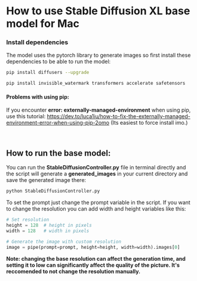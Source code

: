 # How to use Stable Diffusion XL base model for Mac



### Install dependencies
The model uses the pytorch library to generate images so first install these dependencies to be able to run the model:
```bash
pip install diffusers --upgrade
```
```bash
pip install invisible_watermark transformers accelerate safetensors
```

#### Problems with using pip:
If you encounter **error: externally-managed-environment** when using pip, use this tutorial:
https://dev.to/luca1iu/how-to-fix-the-externally-managed-environment-error-when-using-pip-2omo
(Its easiest to force install imo.)

<br>

## How to run the base model:
You can run the  **StableDiffusionController.py** file in terminal directly and the script will generate a **generated_images** in your current directory and save the generated image there:
```bash
python StableDiffusionController.py
```
To set the prompt just change the prompt variable in the script.
If you want to change the resolution you can add width and height variables like this:
```python
# Set resolution
height = 128  # height in pixels
width = 128   # width in pixels

# Generate the image with custom resolution
image = pipe(prompt=prompt, height=height, width=width).images[0]
```
**Note: changing the base resolution can affect the generation time, and setting it to low can significantly affect the quality of the picture. It's reccomended to not change the resolution manually.**
